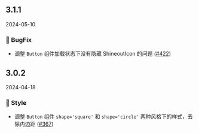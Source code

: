 ## 3.1.1
2024-05-10
### 🐞 BugFix

- 调整 `Button` 组件加载状态下没有隐藏 ShineoutIcon 的问题 ([#422](https://github.com/sheinsight/shineout-next/pull/422))

## 3.0.2
2024-04-18
### 💅 Style

- 调整 `Button` 组件 `shape='square'` 和 `shape='circle'` 两种风格下的样式，去除内边距 ([#367](https://github.com/sheinsight/shineout-next/pull/367))
